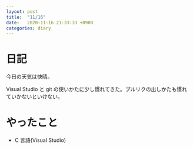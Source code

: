 ```yaml
---
layout: post
title:  "11/16"
date:   2020-11-16 21:33:33 +0900
categories: diary
---
```

# 日記

今日の天気は快晴。

Visual Studio と git の使いかたに少し慣れてきた。プルリクの出しかたも慣れていかないといけない。

# やったこと

- C 言語(Visual Studio)